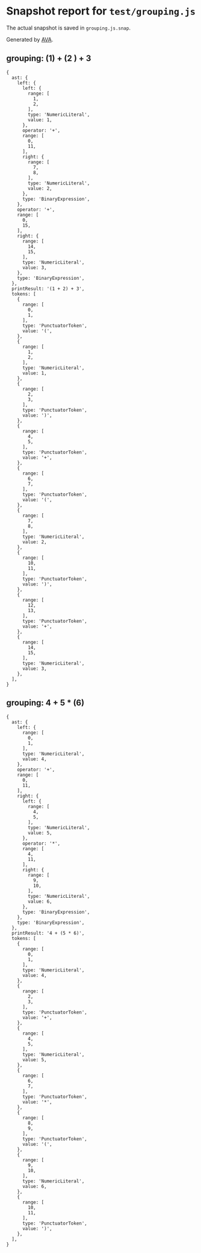 # Snapshot report for `test/grouping.js`

The actual snapshot is saved in `grouping.js.snap`.

Generated by [AVA](https://ava.li).

## grouping: (1) + (2  ) + 3

    {
      ast: {
        left: {
          left: {
            range: [
              1,
              2,
            ],
            type: 'NumericLiteral',
            value: 1,
          },
          operator: '+',
          range: [
            0,
            11,
          ],
          right: {
            range: [
              7,
              8,
            ],
            type: 'NumericLiteral',
            value: 2,
          },
          type: 'BinaryExpression',
        },
        operator: '+',
        range: [
          0,
          15,
        ],
        right: {
          range: [
            14,
            15,
          ],
          type: 'NumericLiteral',
          value: 3,
        },
        type: 'BinaryExpression',
      },
      printResult: '(1 + 2) + 3',
      tokens: [
        {
          range: [
            0,
            1,
          ],
          type: 'PunctuatorToken',
          value: '(',
        },
        {
          range: [
            1,
            2,
          ],
          type: 'NumericLiteral',
          value: 1,
        },
        {
          range: [
            2,
            3,
          ],
          type: 'PunctuatorToken',
          value: ')',
        },
        {
          range: [
            4,
            5,
          ],
          type: 'PunctuatorToken',
          value: '+',
        },
        {
          range: [
            6,
            7,
          ],
          type: 'PunctuatorToken',
          value: '(',
        },
        {
          range: [
            7,
            8,
          ],
          type: 'NumericLiteral',
          value: 2,
        },
        {
          range: [
            10,
            11,
          ],
          type: 'PunctuatorToken',
          value: ')',
        },
        {
          range: [
            12,
            13,
          ],
          type: 'PunctuatorToken',
          value: '+',
        },
        {
          range: [
            14,
            15,
          ],
          type: 'NumericLiteral',
          value: 3,
        },
      ],
    }

## grouping: 4 + 5 * (6)

    {
      ast: {
        left: {
          range: [
            0,
            1,
          ],
          type: 'NumericLiteral',
          value: 4,
        },
        operator: '+',
        range: [
          0,
          11,
        ],
        right: {
          left: {
            range: [
              4,
              5,
            ],
            type: 'NumericLiteral',
            value: 5,
          },
          operator: '*',
          range: [
            4,
            11,
          ],
          right: {
            range: [
              9,
              10,
            ],
            type: 'NumericLiteral',
            value: 6,
          },
          type: 'BinaryExpression',
        },
        type: 'BinaryExpression',
      },
      printResult: '4 + (5 * 6)',
      tokens: [
        {
          range: [
            0,
            1,
          ],
          type: 'NumericLiteral',
          value: 4,
        },
        {
          range: [
            2,
            3,
          ],
          type: 'PunctuatorToken',
          value: '+',
        },
        {
          range: [
            4,
            5,
          ],
          type: 'NumericLiteral',
          value: 5,
        },
        {
          range: [
            6,
            7,
          ],
          type: 'PunctuatorToken',
          value: '*',
        },
        {
          range: [
            8,
            9,
          ],
          type: 'PunctuatorToken',
          value: '(',
        },
        {
          range: [
            9,
            10,
          ],
          type: 'NumericLiteral',
          value: 6,
        },
        {
          range: [
            10,
            11,
          ],
          type: 'PunctuatorToken',
          value: ')',
        },
      ],
    }
